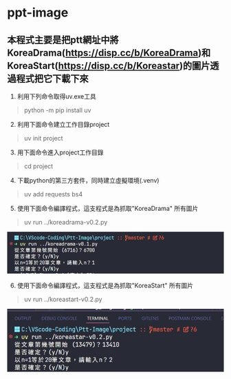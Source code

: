 # ppt-image
## 本程式主要是把ptt網址中將KoreaDrama(https://disp.cc/b/KoreaDrama)和KoreaStart(https://disp.cc/b/Koreastar)的圖片透過程式把它下載下來

1. 利用下列命令取得uv.exe工具
> python -m pip install uv

2. 利用下面命令建立工作目錄project
> uv init project

3. 用下面命令進入project工作目錄
> cd project

4. 下載python的第三方套件，同時建立虛擬環境(.venv)
> uv add requests bs4

5. 使用下面命令編譯程式，這支程式是為抓取"KoreaDrama" 所有圖片
> uv run ../koreadrama-v0.2.py
> 
![](image/koreadrama-doc001.png)

6. 使用下面命令編譯程式，這支程式是為抓取"KoreaStart" 所有圖片
> uv run ../koreastart-v0.2.py
>
![](image/koreastar-doc001.png)



